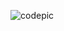 ![codepic](https://user-images.githubusercontent.com/90573710/175438151-5efac32f-64d1-4fb1-aa32-853f5237a6d8.png)
